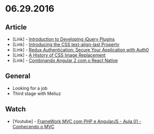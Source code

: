 # 06.29.2016

## Article 

- \[Link\] - [Introduction to Developing jQuery Plugins](https://www.sitepoint.com/developing-jquery-plugins/)
- \[Link\] - [Introducing the CSS text-align-last Property](https://www.sitepoint.com/introducing-the-css-text-align-last-property/)
- \[Link\] - [Redux Authentication: Secure Your Application with Auth0](https://www.sitepoint.com/redux-authentication-auth0/)
- \[Link\] - [A History of CSS Image Replacement](https://www.sitepoint.com/css-image-replacement-text-indent-negative-margins-and-more/)
- \[Link\] - [Combinando Angular 2 com o React Native](https://www.infoq.com/br/news/2016/06/angular2-react-native)


## General 

- Looking for a job
- Third stage with Meliuz


## Watch

- \[Youtube\] - [FrameWork MVC com PHP e AngularJS - Aula 01 - Conhecendo o MVC](https://www.youtube.com/watch?v=wfJS9o3OPzY&list=PL30VwiIUI0dsb7lf5Rc6pjeO8cqgApHIP)
